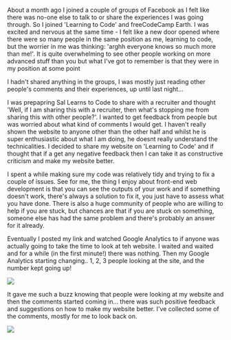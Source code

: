 <html>
<head>
	<title>Coding Community</title>
</head>
<body>
<p>About a month ago I joined a couple of groups of Facebook as I felt like there was no-one else to talk to or share the experiences I was going through. So I joined 'Learning to Code' and freeCodeCamp Earth. I was excited and nervous at the same time - I felt like a new door opened where there were so many people in the same position as me, learning to code, but the worrier in me was thinking: 'arghh everyone knows so much more than me!'. It is quite overwhelming to see other people working on more advanced stuff than you but what I've got to remember is that they were in my position at some point</p>

<p>I hadn't shared anything in the groups, I was mostly just reading other people's comments and their experiences, up until last night... </p>

<p>I was prepapring Sal Learns to Code to share with a recruiter and thought 'Well, if I am sharing this with a recruiter, then what's stopping me from sharing this with other people?'. I wanted to get feedback from people but was worried about what kind of comments I would get. I haven't really shown the website to anyone other than the other half and whilst he is super enthusiastic about what I am doing, he doesnt really understand the technicalities. I decided to share my website on 'Learning to Code' and if thought that if a get any negative feedback then I can take it as constructive criticism and make my website better.</p>

<p>I spent a while making sure my code was relatively tidy and trying to fix a couple of issues. See for me, the thing I enjoy about front-end web development is that you can see the outputs of your work and if something doesn't work, there's always a solution to fix it, you just have to assess what you have done. There is also a huge community of people who are willing to help if you are stuck, but chances are that if you are stuck on something, someone else has had the same problem and there's probably an answer for it already.</p>

<p>Eventually I posted my link and watched Google Analytics to if anyone was actually going to take the time to look at teh website. I waited and waited and for a while (in the first minute!) there was nothing. Then my Google Analytics starting changing.. 1, 2, 3 people looking at the site, and the number kept going up!</p>
<img src="https://s3.eu-west-2.amazonaws.com/sallearnstocode.images/Google+Analytics.jpeg">
<p>It gave me such a buzz knowing that people were looking at my website and then the comments started coming in... there was such positive feedback and suggestions on how to make my website better. I've collected some of the comments, mostly for me to look back on.</p>
<img src="https://s3.eu-west-2.amazonaws.com/sallearnstocode.images/Comments+-+SLTC.jpeg">
</body>
</html>

